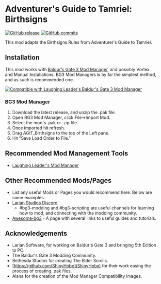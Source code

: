 # Adventurer's Guide to Tamriel: Birthsigns
[![GitHub release](https://img.shields.io/github/v/tag/NellsRelo/AGtT_Birthsigns?label=Latest%20Version)](https://GitHub.com/NellsRelo/AGtT_Birthsigns/releases/) [![GitHub commits](https://img.shields.io/github/commits-since/NellsRelo/AGtT_Birthsigns/0.3/main)](https://GitHub.com/NellsRelo/AGtT_Birthsigns/commit/)

This mod adapts the Birthsigns Rules from Adventurer's Guide to Tamriel.


## Installation
This mod works with [Baldur's Gate 3 Mod Manager](https://github.com/LaughingLeader/BG3ModManager), and possibly Vortex and Manual
Installations. BG3 Mod Managers is by far the simplest method, and as such is recommended one.

[![Compatible with Laughing Leader's Baldur's Gate 3 Mod Manager](https://i.imgur.com/qtdx2Yq.png)](https://github.com/LaughingLeader/BG3ModManager)

### BG3 Mod Manager
1. Download the latest release, and unzip the .pak file.
2. Open BG3 Mod Manager, click File->Import Mod.
3. Select the mod's .pak or .zip file.
5. Once imported hit refresh.
6. Drag AGtT_Birthsigns to the top of the Left pane.
8. Hit "Save Load Order to File."

## Recommended Mod Management Tools
- [Laughing Leader's Mod Manager](https://github.com/LaughingLeader/BG3ModManager)

## Other Recommended Mods/Pages
- List any useful Mods or Pages you would recommend here. Below are some examples.
- [Larian Studios Discord](https://discord.com/invite/larianstudios)
  - #bg3-modding and #bg3-scripting are useful channels for learning how to mod, and connecting with the modding community.
- [Awesome-bg3](https://github.com/bg3mods/awesome-bg3) - A page with several links to useful guides and tutorials.

## Acknowledgements
- Larian Software, for working on Baldur's Gate 3 and bringing 5th Edition to PC.
- The Baldur's Gate 3 Modding Community.
- Bethesda Studios for creating The Elder Scrolls.
- [https://github.com/ShinyHobo](ShinyHobo) for their work easing the process of creating .pak files.
- Alana for the creation of the Mod Manager Compatibility Images.
